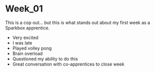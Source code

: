 # Week_01

This is a cop out... but this is what stands out about my first week as a Sparkbox apprentice.

- Very excited
- I was late
- Played volley pong
- Brain overload
- Questioned my ability to do this
- Great conversation with co-apprentices to close week